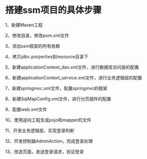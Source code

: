# 搭建ssm项目的具体步骤
1、新建Maven工程

2、修改目录，修改pom.xml文件

3、添加ssm框架的所有依赖

4、拷贝jdbc.porperties到resource目录下

5、新建applicationContext_dao.xml文件，进行数据库访问层的配置

6、新建applicationContext_service.xml文件，进行业务逻辑层的配置

7、新建springmvc.xml文件，配置springmvc的框架

8、新建SqlMapConfig.xml文件，进行分页插件的配置

9、配置web.xml文件

10、使用逆向工程生成pojo和mapper的文件

11、开发业务逻辑层，实现登录判断

12、开发控制器AdminAction，完成登录处理

13、改造页面，发送登录请求，验证登录

